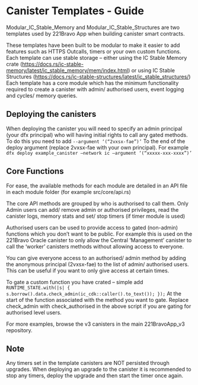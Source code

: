 # Canister Templates - Guide

Modular_IC_Stable_Memory and Modular_IC_Stable_Structures are two templates used by 221Bravo App when building canister smart contracts. 

These templates have been built to be modular to make it easier to add features such as HTTPS Outcalls, timers or your own custom functions. Each template can use stable storage – either using the IC Stable Memory crate (https://docs.rs/ic-stable-memory/latest/ic_stable_memory/mem/index.html) or using IC Stable Structures (https://docs.rs/ic-stable-structures/latest/ic_stable_structures/)
Each template has a core module which has the minimum functionality required to create a canister with admin/ authorised users, event logging and cycles/ memory queries. 

## Deploying the canisters
When deploying the canister you will need to specify an admin principal (your dfx principal) who will having initial rights to call any gated methods. To do this you need to add 
`--argument ‘(“2vxsx-fae”)’`
To the end of the deploy argument (replace 2vxsx-fae with your own principal). For example
`dfx deploy example_canister –network ic –argument ‘(“xxxxx-xxx-xxxx”)’` 


## Core Functions
For ease, the available methods for each module are detailed in an API file in each module folder (for example src/core/api.rs) 

The core API methods are grouped by who is authorised to call them. Only Admin users can add/ remove admin or authorised privileges, read the canister logs, memory stats and set/ stop timers (if timer module is used)

Authorised users can be used to provide access to gated (non-admin) functions which you don’t want to be public. For example this is used on the 221Bravo Oracle canister to only allow the Central ‘Management’ canister to call the ‘worker’ canisters methods without allowing access to everyone. 

You can give everyone access to an authorised/ admin method by adding the anonymous principal (2vxsx-fae) to the list of admin/ authorised users. This can be useful if you want to only give access at certain times. 

To gate a custom function you have crated – simple add
`RUNTIME_STATE.with(|s| {
        s.borrow().data.check_admin(ic_cdk::caller().to_text());
    });`
At the start of the function associated with the method you want to gate.  Replace check_admin with check_authorised in the above script if you are gating for authorised level users.

For more examples, browse the v3 canisters in the main 221BravoApp_v3 repository.

## Note
Any timers set in the template canisters are NOT persisted through upgrades. When deploying an upgrade to the canister it is recommended to stop any timers, deploy the upgrade and then start the timer once again.  
